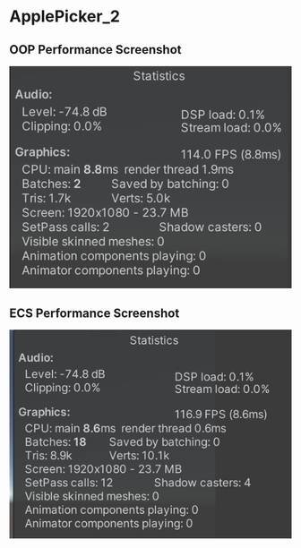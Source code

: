 # ApplePicker_2
## OOP Performance Screenshot
![OOP](https://github.com/JEN5812/ApplePicker_2/blob/main/Screenshots/ECS.png)
## ECS Performance Screenshot
![ECS](https://github.com/JEN5812/ApplePicker_2/blob/main/Screenshots/OOP.png)
